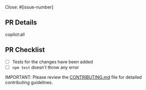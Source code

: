 <!--
Thank you for contributing to Amplication :)

PLEASE, GO THROUGH THESE STEPS BEFORE SUBMITTING A PR!

Make sure that:

1. There is an open issue for this PR. If not, please open one before submitting your changes. Before proceeding, any change needs to be discussed (You can skip this if you're fixing a typo or adding an app to the Showcase).

2. You have done your changes in a separate branch. Branches MUST have descriptive names that start with either the `fix/[issue #]-` or `feature/[issue #]-` prefixes. Good examples are: `fix/404-signin-issue` or `feature/201-new-templates`.

3. You are giving a descriptive title to your PR.

4. You are providing enough information about your changes for others to review your pull request.

-->

Close: #[issue-number]

## PR Details

<!-- Explain the details for making this change. What existing problem does the pull request solve? -->

copilot:all

## PR Checklist

- [ ] Tests for the changes have been added
- [ ] `npm test` doesn't throw any error

IMPORTANT: Please review the [CONTRIBUTING.md](https://github.com/amplication/amplication/blob/master/CODE_OF_CONDUCT.md) file for detailed contributing guidelines.
